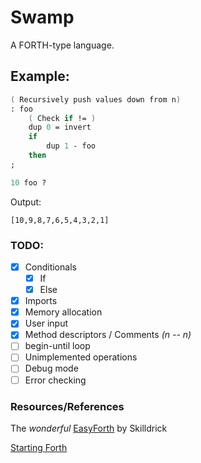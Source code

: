 # Swamp
A FORTH-type language.

## Example:
```fsharp
( Recursively push values down from n)
: foo
    ( Check if != )
    dup 0 = invert
    if
        dup 1 - foo
    then
;

10 foo ?
```
Output:
```
[10,9,8,7,6,5,4,3,2,1]
```

### TODO:
- [X] Conditionals
    - [X] If
    - [X] Else
- [X] Imports
- [X] Memory allocation
- [X] User input
- [X] Method descriptors / Comments *(n -- n)*
- [ ] begin-until loop
- [ ] Unimplemented operations
- [ ] Debug mode
- [ ] Error checking

### Resources/References
The *wonderful* [EasyForth](https://skilldrick.github.io/easyforth/) by Skilldrick

[Starting Forth](https://www.forth.com/starting-forth/)

<!-- ## Other goals:
- [ ] Virtual machine
- [ ] VM compiler -->
